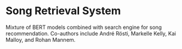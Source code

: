 # Song Retrieval System
Mixture of BERT models combined with search engine for song recommendation. Co-authors include André Rösti, Markelle Kelly, Kai Malloy, and Rohan Mannem.

